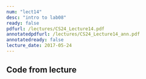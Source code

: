 ```yaml
---
num: "lect14"
desc: "intro to lab08"
ready: false
pdfurl: /lectures/CS24_Lecture14.pdf
annotatedpdfurl: /lectures/CS24_Lecture14_ann.pdf
annotatedready: false
lecture_date: 2017-05-24 
---
```



## Code from lecture
